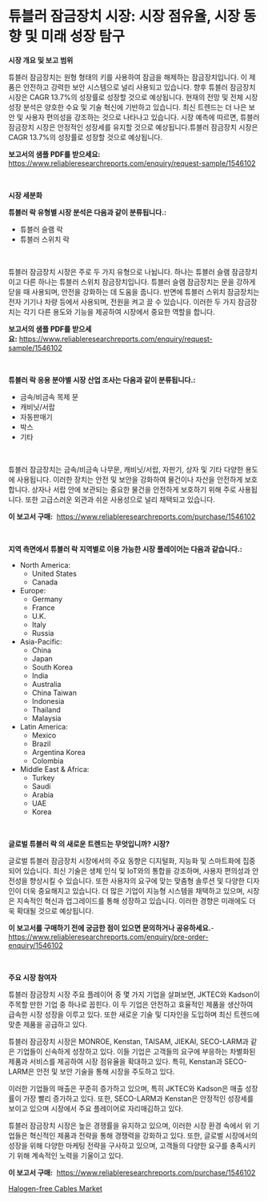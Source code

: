 <p><h1>튜블러 잠금장치 시장: 시장 점유율, 시장 동향 및 미래 성장 탐구</h1></p><p><strong>시장 개요 및 보고 범위</strong></p>
<p><p>튜블러 잠금장치는 원형 형태의 키를 사용하여 잠금을 해제하는 잠금장치입니다. 이 제품은 안전하고 강력한 보안 시스템으로 널리 사용되고 있습니다. 향후 튜블러 잠금장치 시장은 CAGR 13.7%의 성장률로 성장할 것으로 예상됩니다. 현재의 전망 및 전체 시장 성장 분석은 양호한 수요 및 기술 혁신에 기반하고 있습니다. 최신 트렌드는 더 나은 보안 및 사용자 편의성을 강조하는 것으로 나타나고 있습니다. 시장 예측에 따르면, 튜블러 잠금장치 시장은 안정적인 성장세를 유지할 것으로 예상됩니다.튜블러 잠금장치 시장은 CAGR 13.7%의 성장률로 성장할 것으로 예상됩니다.</p></p>
<p><strong>보고서의 샘플 PDF를 받으세요:</strong> <a href="https://www.reliableresearchreports.com/enquiry/request-sample/1546102">https://www.reliableresearchreports.com/enquiry/request-sample/1546102</a></p>
<p>&nbsp;</p>
<p><strong>시장 세분화</strong></p>
<p><strong>튜블러 락 유형별 시장 분석은 다음과 같이 분류됩니다.:</strong></p>
<p><ul><li>튜블러 슬램 락</li><li>튜블러 스위치 락</li></ul></p>
<p>&nbsp;</p>
<p><p>튜블러 잠금장치 시장은 주로 두 가지 유형으로 나뉩니다. 하나는 튜블러 슬램 잠금장치이고 다른 하나는 튜블러 스위치 잠금장치입니다. 튜블러 슬램 잠금장치는 문을 강하게 닫을 때 사용되며, 안전을 강화하는 데 도움을 줍니다. 반면에 튜블러 스위치 잠금장치는 전자 기기나 차량 등에서 사용되며, 전원을 켜고 끌 수 있습니다. 이러한 두 가지 잠금장치는 각기 다른 용도와 기능을 제공하여 시장에서 중요한 역할을 합니다.</p></p>
<p><strong>보고서의 샘플 PDF를 받으세요:</strong>&nbsp;<a href="https://www.reliableresearchreports.com/enquiry/request-sample/1546102">https://www.reliableresearchreports.com/enquiry/request-sample/1546102</a></p>
<p>&nbsp;</p>
<p><strong> 튜블러 락 응용 분야별 시장 산업 조사는 다음과 같이 분류됩니다.:</strong></p>
<p><ul><li>금속/비금속 목제 문</li><li>캐비닛/서랍</li><li>자동판매기</li><li>박스</li><li>기타</li></ul></p>
<p>&nbsp;</p>
<p><p>튜블러 잠금장치는 금속/비금속 나무문, 캐비닛/서랍, 자판기, 상자 및 기타 다양한 용도에 사용됩니다. 이러한 장치는 안전 및 보안을 강화하여 물건이나 자산을 안전하게 보호합니다. 상자나 서랍 안에 보관되는 중요한 물건을 안전하게 보호하기 위해 주로 사용됩니다. 또한 고급스러운 외관과 쉬운 사용성으로 널리 채택되고 있습니다.</p></p>
<p><strong>이 보고서 구매:</strong>&nbsp; <a href="https://www.reliableresearchreports.com/purchase/1546102">https://www.reliableresearchreports.com/purchase/1546102</a></p>
<p>&nbsp;</p>
<p><strong>지역 측면에서 튜블러 락 지역별로 이용 가능한 시장 플레이어는 다음과 같습니다.:</strong></p>
<p><ul>
    <li>
        North America:
        <ul>
            <li>United States</li>
            <li>Canada</li>
        </ul>
    </li>
    <li>
        Europe:
        <ul>
            <li>Germany</li>
            <li>France</li>
            <li>U.K.</li>
            <li>Italy</li>
            <li>Russia</li>
        </ul>
    </li>
    <li>
        Asia-Pacific:
        <ul>
            <li>China</li>
            <li>Japan</li>
            <li>South Korea</li>
            <li>India</li>
            <li>Australia</li>
            <li>China Taiwan</li>
            <li>Indonesia</li>
            <li>Thailand</li>
            <li>Malaysia</li>
        </ul>
    </li>
    <li>
        Latin America:
        <ul>
            <li>Mexico</li>
            <li>Brazil</li>
            <li>Argentina Korea</li>
            <li>Colombia</li>
        </ul>
    </li>
    <li>
        Middle East & Africa:
        <ul>
            <li>Turkey</li>
            <li>Saudi</li>
            <li>Arabia</li>
            <li>UAE</li>
            <li>Korea</li>
        </ul>
    </li>
    </ul></p>
<p>&nbsp;</p>
<p><strong>글로벌 튜블러 락 의 새로운 트렌드는 무엇입니까? 시장?</strong></p>
<p><p>글로벌 튜블러 잠금장치 시장에서의 주요 동향은 디지털화, 지능화 및 스마트화에 집중되어 있습니다. 최신 기술은 생체 인식 및 IoT와의 통합을 강조하며, 사용자 편의성과 안전성을 향상시킬 수 있습니다. 또한 사용자의 요구에 맞는 맞춤형 솔루션 및 다양한 디자인이 더욱 중요해지고 있습니다. 더 많은 기업이 지능형 시스템을 채택하고 있으며, 시장은 지속적인 혁신과 업그레이드를 통해 성장하고 있습니다. 이러한 경향은 미래에도 더욱 확대될 것으로 예상됩니다.</p></p>
<p><strong>이 보고서를 구매하기 전에 궁금한 점이 있으면 문의하거나 공유하세요.</strong>- <a href="https://www.reliableresearchreports.com/enquiry/pre-order-enquiry/1546102">https://www.reliableresearchreports.com/enquiry/pre-order-enquiry/1546102</a></p>
<p>&nbsp;</p>
<p><strong>주요 시장 참여자</strong></p>
<p><p>튜블러 잠금장치 시장 주요 플레이어 중 몇 가지 기업을 살펴보면, JKTEC와 Kadson이 주목할 만한 기업 중 하나로 꼽힌다. 이 두 기업은 안전하고 효율적인 제품을 생산하여 급속한 시장 성장을 이루고 있다. 또한 새로운 기술 및 디자인을 도입하며 최신 트렌드에 맞춘 제품을 공급하고 있다.</p><p>튜블러 잠금장치 시장은 MONROE, Kenstan, TAISAM, JIEKAI, SECO-LARM과 같은 기업들이 신속하게 성장하고 있다. 이들 기업은 고객들의 요구에 부응하는 차별화된 제품과 서비스를 제공하여 시장 점유율을 확대하고 있다. 특히, Kenstan과 SECO-LARM은 안전 및 보안 기술을 통해 시장을 주도하고 있다.</p><p>이러한 기업들의 매출은 꾸준히 증가하고 있으며, 특히 JKTEC와 Kadson은 매출 성장률이 가장 빨리 증가하고 있다. 또한, SECO-LARM과 Kenstan은 안정적인 성장세를 보이고 있으며 시장에서 주요 플레이어로 자리매김하고 있다.</p><p>튜블러 잠금장치 시장은 높은 경쟁률을 유지하고 있으며, 이러한 시장 환경 속에서 위 기업들은 혁신적인 제품과 전략을 통해 경쟁력을 강화하고 있다. 또한, 글로벌 시장에서의 성장을 위해 다양한 마케팅 전략을 구사하고 있으며, 고객들의 다양한 요구를 충족시키기 위해 계속적인 노력을 기울이고 있다.</p></p>
<p><strong>이 보고서 구매:</strong>&nbsp;&nbsp;<a href="https://www.reliableresearchreports.com/purchase/1546102">https://www.reliableresearchreports.com/purchase/1546102</a></p>
<p><p><a href="https://github.com/WillieWoodard/Market-Research-Report-List-4/blob/main/halogen-free-cables-market.md">Halogen-free Cables Market</a></p></p>
